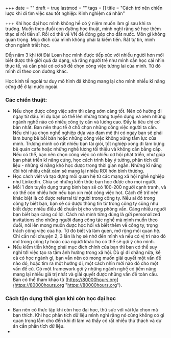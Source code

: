 +++
date = ""
draft = true
lastmod = ""
tags = []
title = "Cách trở nên chiến lược khi đi tìm việc sau tốt nghiệp: Kinh nghiệm cá nhân"

+++
Khi học đại học mình không hề có ý niệm muốn làm gì sau khi ra trường. Muốn theo đuổi con đường học thuật, mình nghĩ rằng sẽ học thêm thạc sĩ rồi tiến sĩ. Rồi có thể về VN để đóng góp cho đất nước. Môn gì không quan trọng. Mục đích của mình không phải là kiếm tiền. Rất tự tin, mình chọn ngành triết học.

Đến năm 3 khi tới Đài Loan học mình được tiếp xúc với nhiều người hơn mới biết được thế giới quá đa dạng, và rằng người trẻ như mình cần học cái nhìn thực tế, và cần phải có cơ sở để chọn công việc tương lai của mình. Từ đó mình đi theo con đường khác.

Học kinh tế ngoài tư duy mô hình đã không mang lại cho mình nhiều kĩ năng cứng để ở lại nước ngoài.

### Các chiến thuật:

* Nếu chọn được công việc sớm thì càng sớm càng tốt. Nên có hướng đi ngay từ đầu. Ví dụ bạn có thể lên những trang tuyển dụng và xem những ngành nghề nào có nhiều công ty cần và lương cao. Đấy là tiêu chí cơ bản nhất. Bạn nên thực tế ở chỗ chọn những công việc người ta cần. Nếu chỉ lựa chọn nghề nghiệp dựa vào đam mê thì có ngày bạn sẽ phải làm bưng bê bồi bàn hoặc những công việc không xứng tầm lực của mình. Trường mình có rất nhiều bạn tài giỏi, tốt nghiệp xong đi làm bưng bê quán cafe hoặc những nghề lương tối thiểu và không cần bằng cấp. Nếu có thể, bạn nên chọn công việc có nhiều cơ hội phát triển, như giúp bạn phát triển kĩ năng cứng, học cách trình bày ý tưởng, phân tích dữ liệu - những kĩ năng khó học được trong thời gian ngắn. Những kĩ năng đòi hỏi nhiều chất xám sẽ mang lại nhiều ROI hơn bình thường.
* Học cách viết và tạo dựng mối quan hệ từ các mạng xã hội nghề nghiệp như LinkedIn. Chia sẻ những kiến thức bạn học được cho mọi người.
* Mỗi 1 đơn tuyển dụng trung bình bạn sẽ có 100-200 người cạnh tranh, và có thể còn nhiều hơn nếu bạn xin một công việc hot. Cách để trở nên khác biệt là có được referral từ người trong công ty. Nếu ai đó trong công ty biết bạn, bạn sẽ có được thông tin từ trong công ty cũng như biết được nhiều điều để chuẩn bị cho vòng phỏng vấn. Càng nhiều người bạn biết bạn càng có lợi. Cách mà mình từng dùng là gửi personalized invitations cho những người đang công tác nghề mà mình muốn theo đuổi, nói lên mong muốn được học hỏi và biết thêm về công ty, trọng trách công việc của họ. Từ đó biết và làm quen, mở rộng mối quan hệ. Chỉ cần nói chuyện 2, 3 lần là họ sẽ nhớ đến mình và nếu có vị trí nào đó mở trong công ty hoặc của người khác họ có thể sẽ gợi ý cho mình.
* Nếu kiếm tiền không phải mục đích chính của bạn thì bạn có thể suy nghĩ tới việc tạo ra tầm ảnh hưởng trong xã hội. Dù gì đi chăng nữa, kể cả có học ngành gì, bạn vẫn nên có mong muốn giải quyết một vấn đề nào đó, hoặc tìm ra một hướng đi, một cách nhìn mới nào đó cho một vấn đề cũ. Có một framework gợi ý những ngành nghề có tiềm năng mang lại nhiều giá trị nhất và giải quyết được những vấn đề toàn cầu. Bạn có thể tham khảo từ [https://80000hours.org](https://80000hours.org "https://80000hours.org").

### Cách tận dụng thời gian khi còn học đại học

* Bạn nên có thực tập khi còn học đại học, thử sức với vài lựa chọn mà bạn thích. Khi học phân tích dữ liệu mình nghĩ rằng nó cũng không có gì quan trọng lắm cho đến khi đi làm và thấy có rất nhiều thử thách và dự án cần phân tích dữ liệu. 
* 